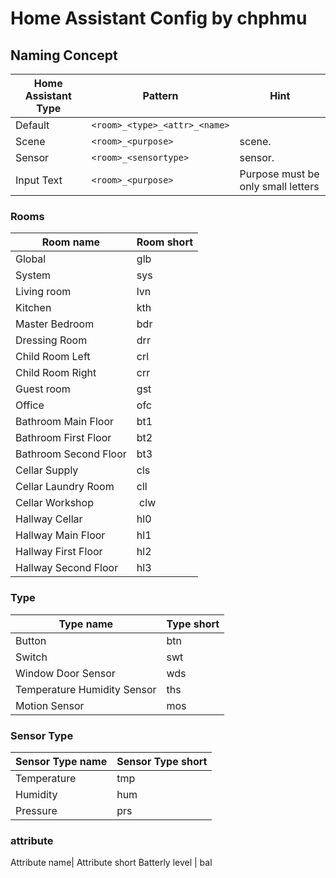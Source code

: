 # Home Assistant Config by chphmu #

## Naming Concept ##

Home Assistant Type | Pattern | Hint
------ | ------ | ------
Default | ```<room>_<type>_<attr>_<name>``` |
Scene | ```<room>_<purpose>``` | scene.
Sensor | ```<room>_<sensortype>``` | sensor.
Input Text | ```<room>_<purpose>``` | Purpose must be only small letters

### Rooms ###
Room name | Room short
------ | ------
Global | glb
System | sys
Living room | lvn
Kitchen | kth
Master Bedroom | bdr
Dressing Room | drr
Child Room Left | crl
Child Room Right | crr
Guest room | gst 
Office | ofc
Bathroom Main Floor | bt1
Bathroom First Floor | bt2
Bathroom Second Floor | bt3
Cellar Supply | cls
Cellar Laundry Room | cll
Cellar Workshop | clw
Hallway Cellar | hl0
Hallway Main Floor | hl1
Hallway First Floor | hl2
Hallway Second Floor | hl3

### Type ###
Type name | Type short
------ | ------
Button | btn
Switch | swt
Window Door Sensor | wds
Temperature Humidity Sensor | ths
Motion Sensor | mos

### Sensor Type ###
Sensor Type name | Sensor Type short
------ | ------
Temperature | tmp
Humidity | hum
Pressure | prs

### attribute ###
Attribute name| Attribute short
Batterly level | bal

